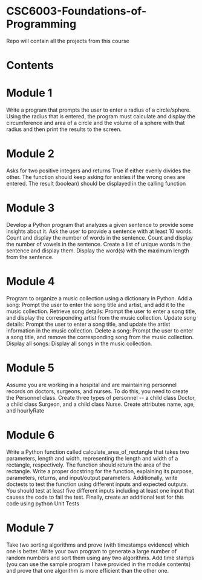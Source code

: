 # CSC6003-Foundations-of-Programming
Repo will contain all the projects from this course

# Contents

# Module 1
Write a program that prompts the user to enter a radius of a circle/sphere. Using the radius that is entered, the program must calculate and display the circumference and area of a circle and the volume of a sphere with that radius and then print the results to the screen.

# Module 2
Asks for two positive integers and returns True if either evenly divides the other. The function should keep asking for entries if the wrong ones are entered. The result (boolean) should be displayed in the calling function

# Module 3
Develop a Python program that analyzes a given sentence to provide some insights about it.
Ask the user to provide a sentence with at least 10 words.
Count and display the number of words in the sentence.
Count and display the number of vowels in the sentence.
Create a list of unique words in the sentence and display them.
Display the word(s) with the maximum length from the sentence.

# Module 4
Program to organize a music collection using a dictionary in Python.
Add a song: Prompt the user to enter the song title and artist, and add it to the music collection.
Retrieve song details: Prompt the user to enter a song title, and display the corresponding artist from the music collection.
Update song details: Prompt the user to enter a song title, and update the artist information in the music collection.
Delete a song: Prompt the user to enter a song title, and remove the corresponding song from the music collection.
Display all songs: Display all songs in the music collection.

# Module 5
Assume you are working in a hospital and are maintaining personnel records on doctors, surgeons, and nurses.
To do this, you need to create the Personnel class. Create three types of personnel -- a child class Doctor,  a child class Surgeon, and a child class Nurse. Create attributes name, age, and hourlyRate

# Module 6
Write a Python function called calculate_area_of_rectangle that takes two parameters, length and width, representing the length and width of a rectangle, respectively. The function should return the area of the rectangle.
Write a proper docstring for the function, explaining its purpose, parameters, returns, and input/output parameters.
Additionally, write doctests to test the function using different inputs and expected outputs. You should test at least five different inputs including at least one input that causes the code to fail the test. 
Finally, create an additional test for this code using python Unit Tests

# Module 7
Take two sorting algorithms and prove (with timestamps evidence) which one is better.
Write your own program to generate a large number of random numbers and sort them using any two algorithms. Add time stamps (you can use the sample program I have provided in the module contents) and prove that one algorithm is more efficient than the other one.
